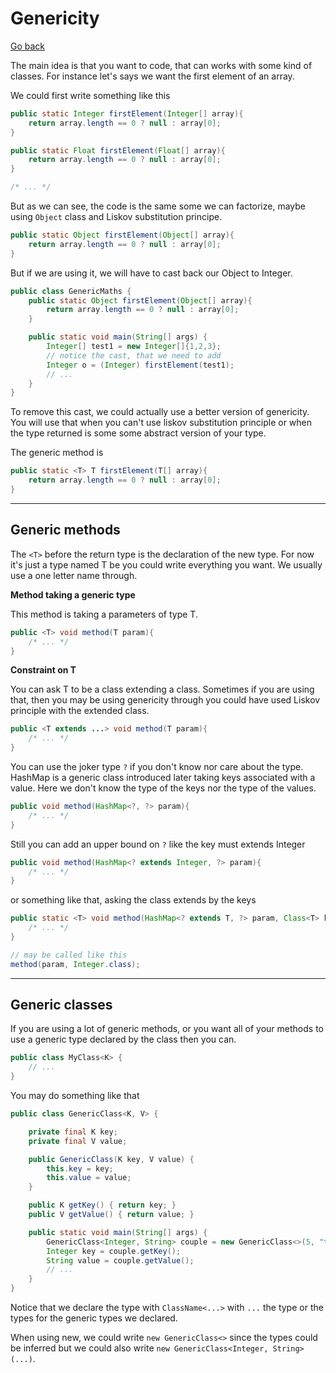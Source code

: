# Genericity

[Go back](../../index.md#advanced)

The main idea is that you want to code, that can works with some kind of classes. For instance let's says we want the first element of an array.

We could first write something like this

```java
public static Integer firstElement(Integer[] array){
    return array.length == 0 ? null : array[0];
}

public static Float firstElement(Float[] array){
    return array.length == 0 ? null : array[0];
}

/* ... */
```

But as we can see, the code is the same some we can factorize, maybe using `Object` class and Liskov substitution principe.

```java
public static Object firstElement(Object[] array){
    return array.length == 0 ? null : array[0];
}
```

But if we are using it, we will have to cast back our Object to Integer.

```java
public class GenericMaths {
    public static Object firstElement(Object[] array){
        return array.length == 0 ? null : array[0];
    }

    public static void main(String[] args) {
        Integer[] test1 = new Integer[]{1,2,3};
        // notice the cast, that we need to add
        Integer o = (Integer) firstElement(test1);
        // ...
    }
}
```

To remove this cast, we could actually use a better version of genericity. You will use that when you can't use liskov substitution principle or when the type returned is some some abstract version of your type.

The generic method is

```java
public static <T> T firstElement(T[] array){
    return array.length == 0 ? null : array[0];
}
```

<hr class="sr">

## Generic methods

The `<T>` before the return type is the declaration of the new type. For now it's just a type named T be you could write everything you want. We usually use a one letter name through.

**Method taking a generic type**

This method is taking a parameters of type T.

```java
public <T> void method(T param){
    /* ... */
}
```

**Constraint on T**

You can ask T to be a class extending a class. Sometimes if you are using that, then you may be using genericity through you could have used Liskov principle with the extended class.

```java
public <T extends ...> void method(T param){
    /* ... */
}
```

You can use the joker type `?` if you don't know nor care about the type. HashMap is a generic class introduced later taking keys associated with a value. Here we don't know the type of the keys nor the type of the values.

````java
public void method(HashMap<?, ?> param){
    /* ... */
}
````

Still you can add an upper bound on `?` like the key must extends Integer

```java
public void method(HashMap<? extends Integer, ?> param){
    /* ... */
}
```

or something like that, asking the class extends by the keys

```java
public static <T> void method(HashMap<? extends T, ?> param, Class<T> keyClass){
    /* ... */
}

// may be called like this
method(param, Integer.class);
```

<hr class="sr">

## Generic classes

If you are using a lot of generic methods, or you want all of your methods to use a generic type declared by the class then you can.

```java
public class MyClass<K> {
    // ...
}
```

You may do something like that

```java
public class GenericClass<K, V> {

    private final K key;
    private final V value;

    public GenericClass(K key, V value) {
        this.key = key;
        this.value = value;
    }

    public K getKey() { return key; }
    public V getValue() { return value; }

    public static void main(String[] args) {
        GenericClass<Integer, String> couple = new GenericClass<>(5, "test");
        Integer key = couple.getKey();
        String value = couple.getValue();
        // ...
    }
}
```

Notice that we declare the type with `ClassName<...>` with `...` the type or the types for the generic types we declared.

When using new, we could write `new GenericClass<>` since the types could be inferred but we could also write `new GenericClass<Integer, String>(...)`.